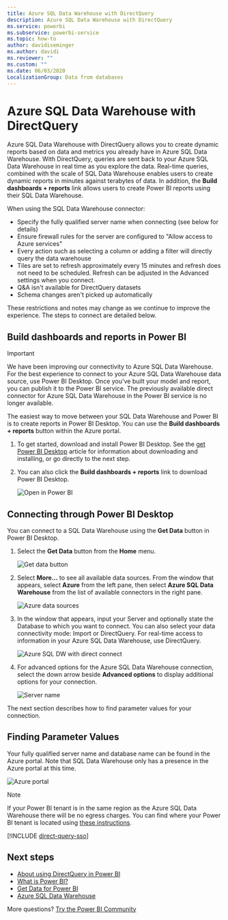 ```yaml
---
title: Azure SQL Data Warehouse with DirectQuery
description: Azure SQL Data Warehouse with DirectQuery
ms.service: powerbi
ms.subservice: powerbi-service
ms.topic: how-to
author: davidiseminger
ms.author: davidi
ms.reviewer: ""
ms.custom: ""
ms.date: 06/03/2020
LocalizationGroup: Data from databases
---
```


# Azure SQL Data Warehouse with DirectQuery

Azure SQL Data Warehouse with DirectQuery allows you to create dynamic reports based on data and metrics you already have in Azure SQL Data Warehouse. With DirectQuery, queries are sent back to your Azure SQL Data Warehouse in real time as you explore the data. Real-time queries, combined with the scale of SQL Data Warehouse enables users to create dynamic reports in minutes against terabytes of data. In addition, the **Build dashboards + reports** link allows users to create Power BI reports using their SQL Data Warehouse.

When using the SQL Data Warehouse connector:

* Specify the fully qualified server name when connecting (see below for details)
* Ensure firewall rules for the server are configured to "Allow access to Azure services"
* Every action such as selecting a column or adding a filter will directly query the data warehouse
* Tiles are set to refresh approximately every 15 minutes and refresh does not need to be scheduled.  Refresh can be adjusted in the Advanced settings when you connect.
* Q&A isn't available for DirectQuery datasets
* Schema changes aren't picked up automatically

These restrictions and notes may change as we continue to improve the experience. The steps to connect are detailed below.

## Build dashboards and reports in Power BI

> [!Important]
> We have been improving our connectivity to Azure SQL Data Warehouse. For the best experience to connect to your Azure SQL Data Warehouse data source, use Power BI Desktop. Once you've built your model and report, you can publish it to the Power BI service. The previously available direct connector for Azure SQL Data Warehouse in the Power BI service is no longer available.

The easiest way to move between your SQL Data Warehouse and Power BI is to create reports in Power BI Desktop. You can use the **Build dashboards + reports** button within the Azure portal.

1. To get started, download and install Power BI Desktop. See the [get Power BI Desktop](../fundamentals/desktop-get-the-desktop.md) article for information about downloading and installing, or go directly to the next step.

2. You can also click the **Build dashboards + reports** link to download Power BI Desktop.

    ![Open in Power BI](media/service-azure-sql-data-warehouse-with-direct-connect/create-reports-01.png)


## Connecting through Power BI Desktop

You can connect to a SQL Data Warehouse using the **Get Data** button in Power BI Desktop. 

1. Select the **Get Data** button from the **Home** menu.  

    ![Get data button](media/service-azure-sql-data-warehouse-with-direct-connect/create-reports-02.png)

2. Select **More...** to see all available data sources. From the window that appears, select **Azure** from the left pane, then select **Azure SQL Data Warehouse** from the list of available connectors in the right pane.

    ![Azure data sources](media/service-azure-sql-data-warehouse-with-direct-connect/create-reports-03.png)

3. In the window that appears, input your Server and optionally state the Database to which you want to connect. You can also select your data connectivity mode: Import or DirectQuery. For real-time access to information in your Azure SQL Data Warehouse, use DirectQuery.

    ![Azure SQL DW with direct connect](media/service-azure-sql-data-warehouse-with-direct-connect/create-reports-04.png)

4. For advanced options for the Azure SQL Data Warehouse connection, select the down arrow beside **Advanced options** to display additional options for your connection.

    ![Server name](media/service-azure-sql-data-warehouse-with-direct-connect/create-reports-05.png)

The next section describes how to find parameter values for your connection. 

## Finding Parameter Values

Your fully qualified server name and database name can be found in the Azure portal. Note that SQL Data Warehouse only has a presence in the Azure portal at this time.

![Azure portal](media/service-azure-sql-data-warehouse-with-direct-connect/azureportal.png)

> [!NOTE]
> If your Power BI tenant is in the same region as the Azure SQL Data Warehouse there will be no egress charges. You can find where your Power BI tenant is located using [these instructions](https://docs.microsoft.com/power-bi/service-admin-where-is-my-tenant-located).

[!INCLUDE [direct-query-sso](../includes/direct-query-sso.md)]

## Next steps

* [About using DirectQuery in Power BI](desktop-directquery-about.md)
* [What is Power BI?](../fundamentals/power-bi-overview.md)  
* [Get Data for Power BI](service-get-data.md)  
* [Azure SQL Data Warehouse](/azure/sql-data-warehouse/sql-data-warehouse-overview-what-is/)

More questions? [Try the Power BI Community](https://community.powerbi.com/)
